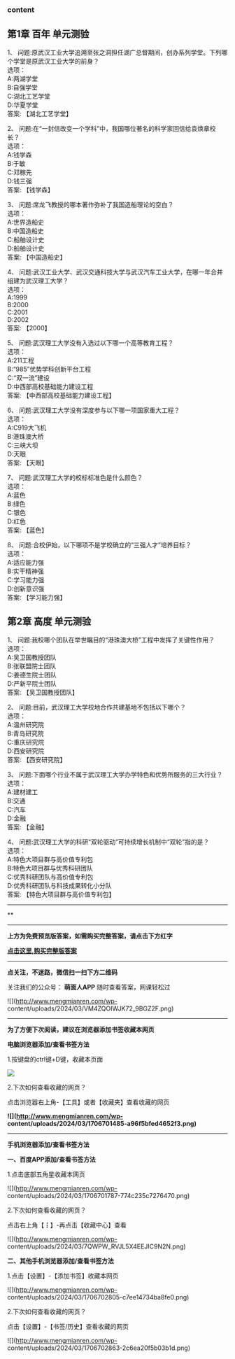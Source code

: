 ### content

## 第1章 百年 单元测验

1、 问题:原武汉工业大学追溯至张之洞担任湖广总督期间，创办系列学堂。下列哪个学堂是原武汉工业大学的前身？  
选项：  
A:两湖学堂  
B:自强学堂  
C:湖北工艺学堂  
D:华夏学堂  
答案: 【湖北工艺学堂】  

2、 问题:在“一封信改变一个学科”中，我国哪位著名的科学家回信给袁焕章校长？  
选项：  
A:钱学森  
B:于敏  
C:邓稼先  
D:钱三强  
答案: 【钱学森】

3、 问题:席龙飞教授的哪本著作弥补了我国造船理论的空白？  
选项：  
A:世界造船史  
B:中国造船史  
C:船舶设计史  
D:船舶设计史  
答案: 【中国造船史】

4、 问题:武汉工业大学、武汉交通科技大学与武汉汽车工业大学，在哪一年合并组建为武汉理工大学？  
选项：  
A:1999  
B:2000  
C:2001  
D:2002  
答案: 【2000】

5、 问题:武汉理工大学没有入选过以下哪一个高等教育工程？  
选项：  
A:211工程  
B:“985”优势学科创新平台工程  
C:“双一流”建设  
D:中西部高校基础能力建设工程  
答案: 【中西部高校基础能力建设工程】

6、 问题:武汉理工大学没有深度参与以下哪一项国家重大工程？  
选项：  
A:C919大飞机  
B:港珠澳大桥  
C:三峡大坝  
D:天眼  
答案: 【天眼】

7、 问题:武汉理工大学的校标标准色是什么颜色？  
选项：  
A:蓝色  
B:绿色  
C:银色  
D:红色  
答案: 【蓝色】

8、 问题:合校伊始，以下哪项不是学校确立的“三强人才”培养目标？  
选项：  
A:适应能力强  
B:实干精神强  
C:学习能力强  
D:创新意识强  
答案: 【学习能力强】

## 第2章 高度 单元测验

1、 问题:我校哪个团队在举世瞩目的“港珠澳大桥”工程中发挥了关键性作用？  
选项：  
A:吴卫国教授团队  
B:张联盟院士团队  
C:姜德生院士团队  
D:严新平院士团队  
答案: 【吴卫国教授团队】

2、 问题:目前，武汉理工大学校地合作共建基地不包括以下哪个？  
选项：  
A:温州研究院  
B:青岛研究院  
C:重庆研究院  
D:西安研究院  
答案: 【西安研究院】

3、 问题:下面哪个行业不属于武汉理工大学办学特色和优势所服务的三大行业？  
选项：  
A:建材建工  
B:交通  
C:汽车  
D:金融  
答案: 【金融】

4、 问题:武汉理工大学的科研“双轮驱动”可持续增长机制中“双轮”指的是？  
选项：  
A:特色大项目群与高价值专利包  
B:特色大项目群与优秀科研团队  
C:优秀科研团队与高价值专利包  
D:优秀科研团队与科技成果转化小分队  
答案: 【特色大项目群与高价值专利包】

* * *

**

* * *

**上方为免费预览版答案，如需购买完整答案，请点击下方红字**

[**点击这里,购买完整版答案**](http://mooc.mengmianren.com/mooc/341978.html)

* * *

**点关注，不迷路，微信扫一扫下方二维码**

关注我们的公众号： **萌面人APP** 随时查看答案，网课轻松过

![](http://www.mengmianren.com/wp-
content/uploads/2024/03/VM4ZQOIWJK72_9BGZ2F.png)

* * *

**为了方便下次阅读，建议在浏览器添加书签收藏本网页**

**电脑浏览器添加/查看书签方法**

1.按键盘的ctrl键+D键，收藏本页面

![](http://www.mengmianren.com/wp-content/uploads/2024/03/AF9T_JKKHAJN.png)

2.下次如何查看收藏的网页？

点击浏览器右上角-【工具】或者【收藏夹】查看收藏的网页

**![](http://www.mengmianren.com/wp-
content/uploads/2024/03/1706701485-a96f5bfed4652f3.png)**

* * *

**手机浏览器添加/查看书签方法**

**一、百度APP添加/查看书签方法**

1.点击底部五角星收藏本网页

![](http://www.mengmianren.com/wp-
content/uploads/2024/03/1706701787-774c235c7276470.png)

2.下次如何查看收藏的网页？

点击右上角【┇】-再点击【收藏中心】查看

![](http://www.mengmianren.com/wp-
content/uploads/2024/03/7QWPW_RVJL5X4EEJIC9N2N.png)

**二、其他手机浏览器添加/查看书签方法**

1.点击【设置】-【添加书签】收藏本网页

![](http://www.mengmianren.com/wp-
content/uploads/2024/03/1706702805-c7ee14734ba8fe0.png)

2.下次如何查看收藏的网页？

点击【设置】-【书签/历史】查看收藏的网页

![](http://www.mengmianren.com/wp-
content/uploads/2024/03/1706702863-2c6ea20f5b03b1d.png)

